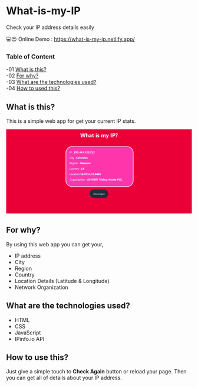 # What-is-my-IP
Check your IP address details easily 

💻😍 Online Demo : https://what-is-my-ip.netlify.app/


### Table of Content
-01 [What is this?](#What)</br>
-02 [For why?](#why)</br>
-03 [What are the technologies used?](#technologies)</br>
-04 [How to used this?](#How)</br>

## What is this?<a name="What"/>
This is a simple web app for get your current IP stats. 

<img src="img/screenshot_a.JPG">

## For why?<a name="why"/>
By using this web app you can get your, 
- IP address
- City
- Region 
- Country 
- Location Details (Latitude & Longitude)
- Network Organization 

## What are the technologies used?<a name="technologies"/>
- HTML
- CSS
- JavaScript
- IPinfo.io API

## How to use this?<a name="How"/>
Just give a simple touch to **Check Again** button or reload your page. Then you can get all of details about your IP address.
